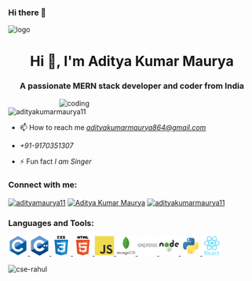 ### Hi there 👋

![logo](https://github.com/adityakumarmaurya11/adityakumarmaurya11/blob/main/iStock-1182604339.jpg)
<h1 align="center">Hi 👋, I'm Aditya Kumar Maurya</h1>
<h3 align="center">A passionate MERN stack developer and coder from India</h3>
<img align="right" alt="coding" width="400" src="https://github.com/cse-rahul/cse-rahul/assets/91080287/01a39698-f301-413b-93bf-1e58f6237272">
<p align="left"> <img src="https://komarev.com/ghpvc/?username=adityakumarmaurya11&label=Profile%20views&color=0e75b6&style=flat" alt="adityakumarmaurya11" /> </p>

- 📫 How to reach me *adityakumarmaurya864@gmail.com*
- *+91-9170351307*

- ⚡ Fun fact *I am Singer*

<h3 align="left">Connect with me:</h3>
<p align="left">
<a href="https://linkedin.com/in/adityamaurya11" target="blank"><img align="center" src="https://raw.githubusercontent.com/rahuldkjain/github-profile-readme-generator/master/src/images/icons/Social/linked-in-alt.svg" alt="adityamaurya11" height="30" width="40" /></a>
<a href="https://www.instagram.com/adityamaurya_11/" target="blank"><img align="center" src="https://raw.githubusercontent.com/rahuldkjain/github-profile-readme-generator/master/src/images/icons/Social/instagram.svg" alt="Aditya Kumar Maurya" height="30" width="40" /></a>
<a href="https://www.codechef.com/users/adityakumarmaurya11" target="blank"><img align="center" src="https://cdn.jsdelivr.net/npm/simple-icons@3.1.0/icons/codechef.svg" alt="adityakumarmaurya11" height="30" width="40" /></a>
</p>

<h3 align="left">Languages and Tools:</h3>
<p align="left"> <a href="https://www.cprogramming.com/" target="_blank" rel="noreferrer"> <img src="https://raw.githubusercontent.com/devicons/devicon/master/icons/c/c-original.svg" alt="c" width="40" height="40"/> </a> <a href="https://www.w3schools.com/cpp/" target="_blank" rel="noreferrer"> <img src="https://raw.githubusercontent.com/devicons/devicon/master/icons/cplusplus/cplusplus-original.svg" alt="cplusplus" width="40" height="40"/> </a> <a href="https://www.w3schools.com/css/" target="_blank" rel="noreferrer"> <img src="https://raw.githubusercontent.com/devicons/devicon/master/icons/css3/css3-original-wordmark.svg" alt="css3" width="40" height="40"/> </a>  <a href="https://www.w3.org/html/" target="_blank" rel="noreferrer"> <img src="https://raw.githubusercontent.com/devicons/devicon/master/icons/html5/html5-original-wordmark.svg" alt="html5" width="40" height="40"/> </a> <a href="https://developer.mozilla.org/en-US/docs/Web/JavaScript" target="_blank" rel="noreferrer"> <img src="https://raw.githubusercontent.com/devicons/devicon/master/icons/javascript/javascript-original.svg" alt="javascript" width="40" height="40"/> </a> <a href="https://www.mongodb.com/" target="_blank" rel="noreferrer"> <img src="https://raw.githubusercontent.com/devicons/devicon/master/icons/mongodb/mongodb-original-wordmark.svg" alt="mongodb" width="40" height="40"/> </a> <a href="https://expressjs.com" target="_blank" rel="noreferrer"> <img src="https://raw.githubusercontent.com/devicons/devicon/master/icons/express/express-original-wordmark.svg" alt="express" width="40" height="40"/> </a> <a href="https://nodejs.org" target="_blank" rel="noreferrer"> <img src="https://raw.githubusercontent.com/devicons/devicon/master/icons/nodejs/nodejs-original-wordmark.svg" alt="nodejs" width="40" height="40"/> </a> <a href="https://www.python.org" target="_blank" rel="noreferrer"> <img src="https://raw.githubusercontent.com/devicons/devicon/master/icons/python/python-original.svg" alt="python" width="40" height="40"/> </a> <a href="https://reactjs.org/" target="_blank" rel="noreferrer"> <img src="https://raw.githubusercontent.com/devicons/devicon/master/icons/react/react-original-wordmark.svg" alt="react" width="40" height="40"/> </a> </p>

<p><img align="center" src="https://github-readme-stats.vercel.app/api/top-langs?username=cse-rahul&show_icons=true&locale=en&layout=compact" alt="cse-rahul" /></p><!--
**adityakumarmaurya11/adityakumarmaurya11** is a ✨ _special_ ✨ repository because its `README.md` (this file) appears on your GitHub profile.

Here are some ideas to get you started:

- 🔭 I’m currently working on ...
- 🌱 I’m currently learning ...
- 👯 I’m looking to collaborate on ...
- 🤔 I’m looking for help with ...
- 💬 Ask me about ...
- 📫 How to reach me: ...
- 😄 Pronouns: ...
- ⚡ Fun fact: ...
-->
